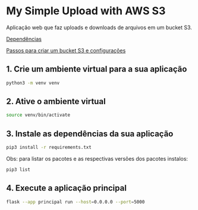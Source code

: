 # My Simple Upload with AWS S3

Aplicação web que faz uploads e downloads de arquivos em um bucket S3. 

[Dependências](https://github.com/armandossrecife/mysimpleuploads3/blob/main/docs/passos_s3.md)

[Passos para criar um bucket S3 e configurações](https://github.com/armandossrecife/mysimpleuploads3/blob/main/docs/passos_s3.md)

## 1. Crie um ambiente virtual para a sua aplicação

```bash
python3 -m venv venv
```

## 2. Ative o ambiente virtual

```bash
source venv/bin/activate
```

## 3. Instale as dependências da sua aplicação

```bash
pip3 install -r requirements.txt
```

Obs: para listar os pacotes e as respectivas versões dos pacotes instalos:
```bash
pip3 list
```

## 4. Execute a aplicação principal
```bash
flask --app principal run --host=0.0.0.0 --port=5000
```
